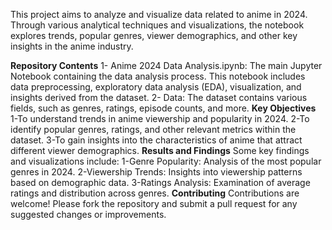 This project aims to analyze and visualize data related to anime in 2024. Through various analytical techniques and visualizations, the notebook explores trends, popular genres, viewer demographics, and other key insights in the anime industry.

**Repository Contents**
1- Anime 2024 Data Analysis.ipynb: The main Jupyter Notebook containing the data analysis process. This notebook includes data preprocessing, exploratory data analysis (EDA), visualization, and insights derived from the dataset.
2- Data: The dataset contains various fields, such as genres, ratings, episode counts, and more.
**Key Objectives**
1-To understand trends in anime viewership and popularity in 2024.
2-To identify popular genres, ratings, and other relevant metrics within the dataset.
3-To gain insights into the characteristics of anime that attract different viewer demographics.
**Results and Findings**
Some key findings and visualizations include:
1-Genre Popularity: Analysis of the most popular genres in 2024.
2-Viewership Trends: Insights into viewership patterns based on demographic data.
3-Ratings Analysis: Examination of average ratings and distribution across genres.
**Contributing**
Contributions are welcome! Please fork the repository and submit a pull request for any suggested changes or improvements.
